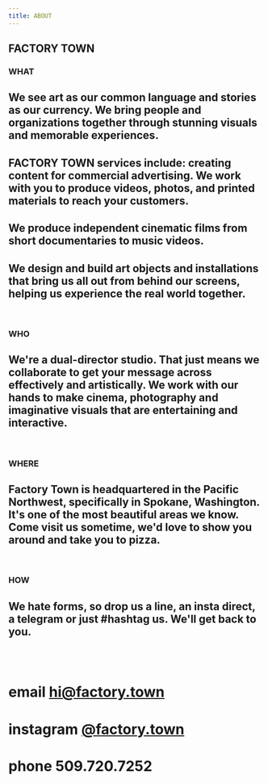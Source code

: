 ```yaml
---
title: ABOUT
---
```


## FACTORY TOWN


### WHAT

## We see art as our common language and stories as our currency. We bring people and organizations together through stunning visuals and memorable experiences. 

## FACTORY TOWN services include: creating content for commercial advertising. We work with you to produce videos, photos, and printed materials to reach your customers.

## We produce independent cinematic films from short documentaries to music videos. 

## We design and build art objects and installations that bring us all out from behind our screens, helping us experience the real world together.

<BR>

### WHO

## We're a dual-director studio. That just means we collaborate to get your message across effectively and artistically. We work with our hands to make cinema, photography and imaginative visuals that are entertaining and interactive.

<BR>

### WHERE

## Factory Town is headquartered in the Pacific Northwest, specifically in Spokane, Washington. It's one of the most beautiful areas we know. Come visit us sometime, we'd love to show you around and take you to pizza.

<BR>

### HOW

## We hate forms, so drop us a line, an insta direct, a telegram or just #hashtag us. We'll get back to you.

<BR>
<BR>

# email <a href="mailto:hi@factory.town" class="js-no-ajax">hi@factory.town</a>

# instagram [@factory.town](http://instagram.com/factory.town)

# phone 509.720.7252